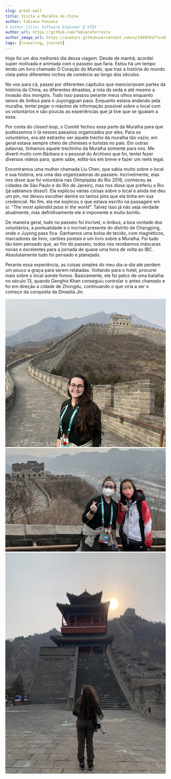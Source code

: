 ```yaml
---
slug: great-wall
title: Visita a Muralha da China
author: Fabiana Fonseca
# author_title: Software Engineer @ VTEX
author_url: https://github.com/fabianaferreira
author_image_url: https://avatars.githubusercontent.com/u/19495917?s=400&u=302696fe63b0bceec347a6b90dd42bddcea1cf43&v=4
tags: [traveling, journal]
---
```


Hoje foi um dos melhores dia dessa viagem. Desde de manhã, acordei super motivada e animada com o passeio que faria. Estou há um tempo lendo um livro chamado O Coração do Mundo, que traz a história do mundo vista pelos diferentes nichos de comércio ao longo dos séculos. 

No voo para cá, passei por diferentes capítulos que mencionavam partes da história da China, as diferentes dinastias, a rota da seda e até mesmo a invasão dos mongóis. Tudo isso passou perante meus olhos enquanto íamos de ônibus para o Juyongguan pass. Enquanto estava andando pela muralha, tentei pegar o máximo de informação possível sobre o local com os voluntários e são poucas as experiências que já tive que se igualam a essa.

Por conta do _closed loop_, o Comitê fechou essa parte da Muralha para que pudéssemos ir lá nesses passeios organizados por eles. Para os voluntários, era até estranho ver aquele trecho da muralha tão vazio, em geral estava sempre cheio de chineses e turistas no país. Em outras palavras, tínhamos aquele trechinho da Muralha somente para nós. Me diverti muito com Bárbara e o pessoal do Archives que foi, tentei fazer diversos vídeos para, quem sabe, editá-los em breve e fazer um reels legal.

Encontramos uma mulher chamada Liu Chen, que sabia muito sobre o local e sua história, era uma das organizadoras do passeio. Incrivelmente, elas nos disse que foi voluntária nas Olimpíadas do Rio 2016, conheceu as cidades de São Paulo e do Rio de Janeiro, mas nos disse que preferiu o Rio (já sabíamos disso!). Ela explicou várias coisas sobre o local e ainda me deu um pin, me deixou escolher dentre os tantos pins que ela tinha em sua credencial. No fim, ela me explicou o que estava escrito na passagem em si: “_The most splendid pass in the world_”. Talvez isso já não seja verdade atualmente, mas definitivamente ele é imponente e muito bonito.

De maneira geral, tudo no passeio foi incrível, o ônibus, a boa vontade dos voluntários, a pontualidade e o incrível presente do distrito de Changping, onde o Juyong pass fica. Ganhamos uma bolsa de tecido, com magnéticos, marcadores de livro, cartões postais e um livro sobre a Muralha. Foi tudo tão bem pensado que, ao fim do passeio, todos nós recebemos máscaras novas e excelentes para a jornada de quase uma hora de volta ao IBC. Absolutamente tudo foi pensado e planejado.

Perante essa experiência, as coisas simples do meu dia-a-dia até perdem um pouco a graça para serem relatadas. Voltando para o hotel, procurei mais sobre o local aonde fomos. Basicamente, ele foi palco de uma batalha no século 13, quando Genghis Khan conseguiu controlar o antes chamado  e foi em direção a cidade de Zhongdu, continuando o que viria a ser o começo da conquista da Dinastia Jin.

![image](/img/muralha.jpg)
![image](/img/muralha2.jpg)
![image](/img/muralha3.jpg)